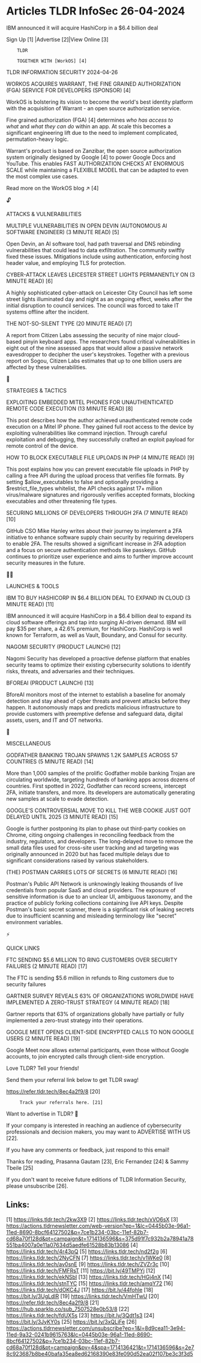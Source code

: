 # Articles TLDR InfoSec 26-04-2024

IBM announced it will acquire HashiCorp in a $6.4 billion deal  

 Sign Up [1] |Advertise [2]|View Online [3] 

		TLDR 

		TOGETHER WITH [WorkOS] [4]

TLDR INFORMATION SECURITY 2024-04-26

 WORKOS ACQUIRES WARRANT, THE FINE GRAINED AUTHORIZATION (FGA) SERVICE
FOR DEVELOPERS (SPONSOR) [4] 

 WorkOS is bolstering its vision to become the world's best identity
platform with the acquisition of Warrant - an open source
authorization service.

Fine grained authorization (FGA) [4] determines _who has access to
what_ and _what they can do_ within an app. At scale this becomes a
significant engineering lift due to the need to implement complicated,
permutation-heavy logic. 

Warrant's product is based on Zanzibar, the open source authorization
system originally designed by Google [4] to power Google Docs and
YouTube. This enables FAST AUTHORIZATION CHECKS AT ENORMOUS SCALE
while maintaining a FLEXIBLE MODEL that can be adapted to even the
most complex use cases.

Read more on the WorkOS blog ↗️ [4]

🔓 

ATTACKS & VULNERABILITIES

 MULTIPLE VULNERABILITIES IN OPEN DEVIN (AUTONOMOUS AI SOFTWARE
ENGINEER) (3 MINUTE READ) [5] 

 Open Devin, an AI software tool, had path traversal and DNS rebinding
vulnerabilities that could lead to data exfiltration. The community
swiftly fixed these issues. Mitigations include using authentication,
enforcing host header value, and employing TLS for protection. 

 CYBER-ATTACK LEAVES LEICESTER STREET LIGHTS PERMANENTLY ON (3 MINUTE
READ) [6] 

 A highly sophisticated cyber-attack on Leicester City Council has
left some street lights illuminated day and night as an ongoing
effect, weeks after the initial disruption to council services. The
council was forced to take IT systems offline after the incident. 

 THE NOT-SO-SILENT TYPE (20 MINUTE READ) [7] 

 A report from Citizen Labs assessing the security of nine major
cloud-based pinyin keyboard apps. The researchers found critical
vulnerabilities in eight out of the nine assessed apps that would
allow a passive network eavesdropper to decipher the user's
keystrokes. Together with a previous report on Sogou, Citizen Labs
estimates that up to one billion users are affected by these
vulnerabilities. 

🧠 

STRATEGIES & TACTICS

 EXPLOITING EMBEDDED MITEL PHONES FOR UNAUTHENTICATED REMOTE CODE
EXECUTION (13 MINUTE READ) [8] 

 This post describes how the author achieved unauthenticated remote
code execution on a Mitel IP phone. They gained full root access to
the device by exploiting vulnerabilities like command injection.
Through careful exploitation and debugging, they successfully crafted
an exploit payload for remote control of the device. 

 HOW TO BLOCK EXECUTABLE FILE UPLOADS IN PHP (4 MINUTE READ) [9] 

 This post explains how you can prevent executable file uploads in PHP
by calling a free API during the upload process that verifies file
formats. By setting $allow_executables to false and optionally
providing a $restrict_file_types whitelist, the API checks against 17+
million virus/malware signatures and rigorously verifies accepted
formats, blocking executables and other threatening file types. 

 SECURING MILLIONS OF DEVELOPERS THROUGH 2FA (7 MINUTE READ) [10] 

 GitHub CSO Mike Hanley writes about their journey to implement a 2FA
initiative to enhance software supply chain security by requiring
developers to enable 2FA. The results showed a significant increase in
2FA adoption and a focus on secure authentication methods like
passkeys. GitHub continues to prioritize user experience and aims to
further improve account security measures in the future. 

🧑‍💻 

LAUNCHES & TOOLS

 IBM TO BUY HASHICORP IN $6.4 BILLION DEAL TO EXPAND IN CLOUD (3
MINUTE READ) [11] 

 IBM announced it will acquire HashiCorp in a $6.4 billion deal to
expand its cloud software offerings and tap into surging AI-driven
demand. IBM will pay $35 per share, a 42.6% premium, for HashiCorp.
HashiCorp is well known for Terraform, as well as Vault, Boundary, and
Consul for security. 

 NAGOMI SECURITY (PRODUCT LAUNCH) [12] 

 Nagomi Security has developed a proactive defense platform that
enables security teams to optimize their existing cybersecurity
solutions to identify risks, threats, and adversaries and their
techniques. 

 BFOREAI (PRODUCT LAUNCH) [13] 

 BforeAI monitors most of the internet to establish a baseline for
anomaly detection and stay ahead of cyber threats and prevent attacks
before they happen. It autonomously maps and predicts malicious
infrastructure to provide customers with preemptive defense and
safeguard data, digital assets, users, and IT and OT networks. 

🎁 

MISCELLANEOUS

 GODFATHER BANKING TROJAN SPAWNS 1.2K SAMPLES ACROSS 57 COUNTRIES (5
MINUTE READ) [14] 

 More than 1,000 samples of the prolific Godfather mobile banking
Trojan are circulating worldwide, targeting hundreds of banking apps
across dozens of countries. First spotted in 2022, Godfather can
record screens, intercept 2FA, initiate transfers, and more. Its
developers are automatically generating new samples at scale to evade
detection. 

 GOOGLE'S CONTROVERSIAL MOVE TO KILL THE WEB COOKIE JUST GOT DELAYED
UNTIL 2025 (3 MINUTE READ) [15] 

 Google is further postponing its plan to phase out third-party
cookies on Chrome, citing ongoing challenges in reconciling feedback
from the industry, regulators, and developers. The long-delayed move
to remove the small data files used for cross-site user tracking and
ad targeting was originally announced in 2020 but has faced multiple
delays due to significant considerations raised by various
stakeholders. 

 (THE) POSTMAN CARRIES LOTS OF SECRETS (6 MINUTE READ) [16] 

 Postman's Public API Network is unknowingly leaking thousands of live
credentials from popular SaaS and cloud providers. The exposure of
sensitive information is due to an unclear UI, ambiguous taxonomy, and
the practice of publicly forking collections containing live API keys.
Despite Postman's basic secret scanner, there is a significant risk of
leaking secrets due to insufficient scanning and misleading
terminology like "secret" environment variables. 

⚡ 

QUICK LINKS

 FTC SENDING $5.6 MILLION TO RING CUSTOMERS OVER SECURITY FAILURES (2
MINUTE READ) [17] 

 The FTC is sending $5.6 million in refunds to Ring customers due to
security failures 

 GARTNER SURVEY REVEALS 63% OF ORGANIZATIONS WORLDWIDE HAVE
IMPLEMENTED A ZERO-TRUST STRATEGY (4 MINUTE READ) [18] 

 Gartner reports that 63% of organizations globally have partially or
fully implemented a zero-trust strategy into their operations. 

 GOOGLE MEET OPENS CLIENT-SIDE ENCRYPTED CALLS TO NON GOOGLE USERS (2
MINUTE READ) [19] 

 Google Meet now allows external participants, even those without
Google accounts, to join encrypted calls through client-side
encryption. 

Love TLDR? Tell your friends!

 Send them your referral link below to get TLDR swag! 

 https://refer.tldr.tech/8ec4a2f9/8 [20] 

		 Track your referrals here. [21] 

Want to advertise in TLDR? 📰

 If your company is interested in reaching an audience of
cybersecurity professionals and decision makers, you may want to
ADVERTISE WITH US [22]. 

 If you have any comments or feedback, just respond to this email! 

Thanks for reading, 
Prasanna Gautam [23], Eric Fernandez [24] & Sammy Tbeile [25] 

If you don't want to receive future editions of TLDR Information
Security, please unsubscribe [26]. 

 

Links:
------
[1] https://links.tldr.tech/2kw3X9
[2] https://links.tldr.tech/xVO6sX
[3] https://actions.tldrnewsletter.com/web-version?ep=1&lc=0445b03e-96a1-11ed-8690-8bcf64127502&p=7ce1b234-03bc-11ef-82b7-cd68a70f128d&pt=campaign&t=1714136596&s=375d91f7c932b2a78941a78551ba4007a0e11a07634d5aedfe61528b83b13086
[4] https://links.tldr.tech/4r43pQ
[5] https://links.tldr.tech/nd2f2g
[6] https://links.tldr.tech/2NyCFN
[7] https://links.tldr.tech/v1WKe0
[8] https://links.tldr.tech/av0snE
[9] https://links.tldr.tech/ZVZr3c
[10] https://links.tldr.tech/FMFRsT
[11] https://bit.ly/49TMPYj
[12] https://links.tldr.tech/ekNSbI
[13] https://links.tldr.tech/HGj4nX
[14] https://links.tldr.tech/stnTYC
[15] https://links.tldr.tech/amqY72
[16] https://links.tldr.tech/dOKC4J
[17] https://bit.ly/44fohIe
[18] https://bit.ly/3UgLdlR
[19] https://links.tldr.tech/VmHTwU
[20] https://refer.tldr.tech/8ec4a2f9/8
[21] https://hub.sparklp.co/sub_7507528e0b53/8
[22] https://links.tldr.tech/fdUX5s
[23] https://bit.ly/3Qdt1s3
[24] https://bit.ly/3JyKY0s
[25] https://bit.ly/3xQLiFe
[26] https://actions.tldrnewsletter.com/unsubscribe?ep=1&l=8d9cea11-3e94-11ed-9a32-0241b9615763&lc=0445b03e-96a1-11ed-8690-8bcf64127502&p=7ce1b234-03bc-11ef-82b7-cd68a70f128d&pt=campaign&pv=4&spa=1714136421&t=1714136596&s=2e78c923687b8be40bafa35ea8ed62168390e83fe090d52ea02f107be3c3f3d5